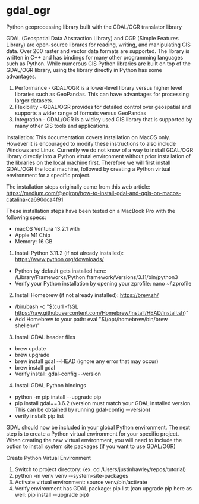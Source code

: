 # gdal_ogr
Python geoprocessing library built with the GDAL/OGR translator library


GDAL (Geospatial Data Abstraction Library) and OGR (Simple Features Library) are open-source librares for reading, writing, and manipulating GIS data. Over 200 raster and vector data formats are supported. The library is written in C++ and has bindings for many other programming languages such as Python.
While numerous GIS Python libraries are built on top of the GDAL/OGR library, using the library directly in Python has some advantages. 
  1. Performance - GDAL/OGR is a lower-level library versus higher level libraries such as GeoPandas. This can have advantages for processing larger      datasets. 
  2. Flexibility - GDAL/OGR provides for detailed control over geospatial and supports a wider range of formats versus GeoPandas
  3. Integration - GDAL/OGR is a widley used GIS library that is supported by many other GIS tools and applications. 
  
Installation:
This documentation covers installation on MacOS only. However it is encouraged to modify these instructions to also include Windows and Linux.
Currently we do not know of a way to install GDAL/OGR library directly into a Python virutal environment without prior installation of the libraries on the local machine first. Therefore we will first install GDAL/OGR the local machine, followed by creating a Python virtual environment for a specific project.

The installation steps originally came from this web article: https://medium.com/@egiron/how-to-install-gdal-and-qgis-on-macos-catalina-ca690dca4f91

These installation steps have been tested on a MacBook Pro with the following specs:
  - macOS Ventura 13.2.1 with 
  - Apple M1 Chip
  - Memory: 16 GB
  
 1. Install Python 3.11.2 (if not already installed): https://www.python.org/downloads/
  - Python by default gets installed here: /Library/Frameworks/Python.framework/Versions/3.11/bin/python3
  - Verify your Python installation by opening your zprofile: nano ~/.zprofile
  
  
 2. Install Homebrew (if not already installed): https://brew.sh/
  - /bin/bash -c "$(curl -fsSL https://raw.githubusercontent.com/Homebrew/install/HEAD/install.sh)"
  - Add Homebrew to your path: eval "$(/opt/homebrew/bin/brew shellenv)"
 
 3. Install GDAL header files
  - brew update
  - brew upgrade
  - brew install gdal --HEAD (ignore any error that may occur)
  - brew install gdal
  - Verify install: gdal-config --version 
 
 4. Install GDAL Python bindings
  - python -m pip install --upgrade pip
  - pip install gdal==3.6.2 (version must match your GDAL installed version. This can be obtained by running gdal-config --version)
  - verify install: pip list

GDAL should now be included in your global Python environment. The next step is to create a Python virtual environment for your specific project. When creating the new virtual environment, you will need to include the option to install system site packages (if you want to use GDAL/OGR)

Create Python Virtual Environment

  1. Switch to project directory: (ex. cd /Users/justinhawley/repos/tutorial)
  2. python -m venv venv --system-site-packages
  3. Activate virtual environment: source venv/bin/activate
  4. Verify environment has GDAL package: pip list (can upgrade pip here as well: pip install --upgrade pip) 




